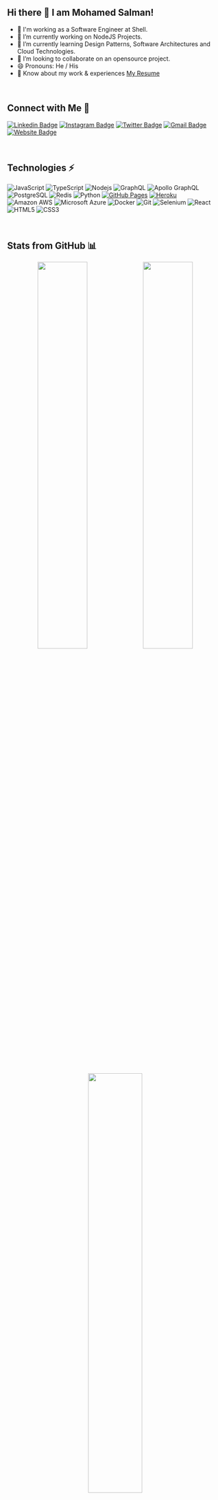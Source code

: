 ## Hi there 👋 I am Mohamed Salman!


- 💼 I'm working as a Software Engineer at Shell.
- 🔭 I’m currently working on NodeJS Projects.
- 🌱 I’m currently learning Design Patterns, Software Architectures and Cloud Technologies.
- 👯 I’m looking to collaborate on an opensource project.
- 😄 Pronouns: He / His
- 📄 Know about my work & experiences [My Resume](https://drive.google.com/file/d/1so4DkuNpIP50_lNHbeKdZ6ztoGXoblMT/view?usp=share_link)


<!-- <p align="left"> <img src="https://komarev.com/ghpvc/?username=salmantec&label=Profile%20views&color=0e75b6&style=flat" alt="salmantec" /> </p> -->

<br/>

## Connect with Me 🤝

[![Linkedin Badge](https://img.shields.io/badge/-mohamedsalman-blue?style=for-the-badge&logo=Linkedin&logoColor=white&link=https://www.linkedin.com/in/mohamed-salman-05/)](https://www.linkedin.com/in/mohamed-salman-05/)
[![Instagram Badge](https://img.shields.io/badge/-mohamedsalman4373-purple?style=for-the-badge&logo=instagram&logoColor=white&link=https://instagram.com/mohamedsalman4373/)](https://instagram.com/mohamedsalman4373)
[![Twitter Badge](https://img.shields.io/badge/-akjsal-blue?style=for-the-badge&logo=Twitter&logoColor=white&link=https://twitter.com/akjsal/)](https://twitter.com/akjsal)
[![Gmail Badge](https://img.shields.io/badge/-mohamed.akj@gmail.com-c14438?style=for-the-badge&logo=Gmail&logoColor=white&link=mailto:mohamed.akj@gmail.com)](mailto:mohamed.akj@gmail.com)
[![Website Badge](https://img.shields.io/badge/-Portfolio-green?style=for-the-badge&logo=Wordpress&logoColor=white&link=https://salmantec.github.io/)](https://salmantec.github.io/)

<br/>

## Technologies ⚡

![JavaScript](https://img.shields.io/badge/-JavaScript-black?style=for-the-badge&logo=javascript)
![TypeScript](https://img.shields.io/badge/-TypeScript-007ACC?style=for-the-badge&logo=typescript)
![Nodejs](https://img.shields.io/badge/-Nodejs-black?style=for-the-badge&logo=Node.js)
![GraphQL](https://img.shields.io/badge/-GraphQL-E10098?style=for-the-badge&logo=graphql)
![Apollo GraphQL](https://img.shields.io/badge/-Apollo%20GraphQL-311C87?style=for-the-badge&logo=apollo-graphql)
![PostgreSQL](https://img.shields.io/badge/-PostgreSQL-336791?style=for-the-badge&logo=postgresql)
![Redis](https://img.shields.io/badge/-Redis-black?style=for-the-badge&logo=Redis)
![Python](https://img.shields.io/badge/-Python-black?style=for-the-badge&logo=Python)
<a href="#"><img alt="GitHub Pages" src="https://img.shields.io/badge/GitHub%20Pages-%23327FC7.svg?logo=github&logoColor=white"></a>
<a href="#"><img alt="Heroku" src="https://img.shields.io/badge/Heroku%20-%23430098.svg?logo=heroku&logoColor=white"></a>
![Amazon AWS](https://img.shields.io/badge/Amazon%20AWS-232F3E?style=for-the-badge&logo=amazon-aws)
![Microsoft Azure](https://img.shields.io/badge/Microsoft%20Azure-232F7E?style=for-the-badge&logo=microsoft-azure)
![Docker](https://img.shields.io/badge/-Docker-black?style=for-the-badge&logo=docker)
![Git](https://img.shields.io/badge/-Git-black?style=for-the-badge&logo=git)
![Selenium](https://img.shields.io/badge/-Selenium-green?style=for-the-badge&logo=selenium)
![React](https://img.shields.io/badge/-React-black?style=for-the-badge&logo=react)
![HTML5](https://img.shields.io/badge/-HTML5-E34F26?style=for-the-badge&logo=html5&logoColor=white)
![CSS3](https://img.shields.io/badge/-CSS3-1572B6?style=for-the-badge&logo=css3)

<br/>

## Stats from GitHub 📊

<p align="center">
  <img width="48%" src="https://github-readme-stats.vercel.app/api?username=salmantec&show_icons=true&theme=tokyonight" />
  <img width="48%" src="https://github-readme-streak-stats.herokuapp.com/?user=salmantec&theme=tokyonight" />
</p>

<p align="center">
  <img width="50%" src="https://github-readme-stats.vercel.app/api/top-langs/?username=salmantec&layout=compact&theme=tokyonight" />
</p>

[![Salman's github activity graph](https://github-readme-activity-graph.cyclic.app/graph?username=salmantec&bg_color=0f2d3d&color=1cadfb&line=1cadfb&point=1cadfb&area=true&hide_border=true")](https://github.com/ashutosh00710/github-readme-activity-graph)
